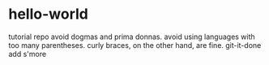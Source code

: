 hello-world
===========

tutorial repo
avoid dogmas and prima donnas. avoid using languages with too many parentheses. curly braces, on the other hand, are fine.
git-it-done
add s'more

